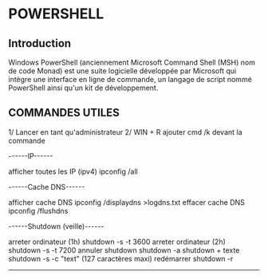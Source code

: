 # POWERSHELL
## Introduction
Windows PowerShell (anciennement Microsoft Command Shell (MSH) nom de code Monad) est une suite logicielle développée par Microsoft qui intègre une interface en ligne de commande, un langage de script nommé PowerShell ainsi qu'un kit de développement.
## COMMANDES UTILES



1/ Lancer en tant qu'administrateur
2/ WIN + R              ajouter cmd /k devant la commande


------IP------

afficher toutes les IP (ipv4)                           ipconfig /all 


------Cache DNS------

afficher cache DNS                                      ipconfig /displaydns >logdns.txt
effacer cache DNS                                       ipconfig /flushdns


------Shutdown (veille)------

arreter ordinateur (1h)                                 shutdown -s -t 3600
arreter ordinateur (2h)                                 shutdown -s -t 7200
annuler shutdown                                        shutdown -a
shutdown + texte                                        shutdown -s -c "text" (127 caractères maxi)
redémarrer                                              shutdown -r

------